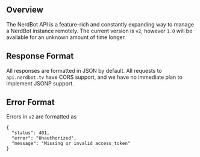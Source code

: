 ## Overview
The NerdBot API is a feature-rich and constantly expanding way to manage a NerdBot instance remotely. The current version is `v2`, however `1.0` will be available for an unknown amount of time longer.

## Response Format
All responses are formatted in JSON by default. All requests to `api.nerdbot.tv` have CORS support, and we have no immediate plan to implement JSONP support.

## Error Format
Errors in `v2` are formatted as

    {
      "status": 401,
      "error": "Unauthorized",
      "message": "Missing or invalid access_token"
    }
